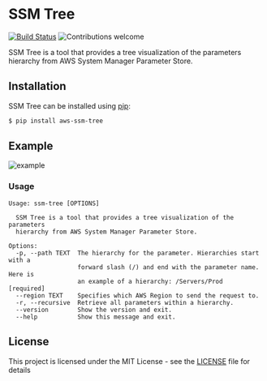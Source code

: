 # SSM Tree 
[![Build Status](https://travis-ci.org/brunorubin/aws-ssm-tree.svg?branch=master)](https://travis-ci.org/brunorubin/aws-ssm-tree)
![Contributions welcome](https://img.shields.io/badge/contributions-welcome-orange.svg)

SSM Tree is a tool that provides a tree visualization of the parameters hierarchy from AWS System Manager Parameter Store.

## Installation

SSM Tree can be installed using [pip](https://pip.pypa.io/en/stable/):

```bash
$ pip install aws-ssm-tree
```

## Example
![example](https://user-images.githubusercontent.com/2822509/52458942-3178d700-2bc7-11e9-90c9-2b52930b80df.png)

### Usage
```
Usage: ssm-tree [OPTIONS]

  SSM Tree is a tool that provides a tree visualization of the parameters
  hierarchy from AWS System Manager Parameter Store.

Options:
  -p, --path TEXT  The hierarchy for the parameter. Hierarchies start with a
                   forward slash (/) and end with the parameter name. Here is
                   an example of a hierarchy: /Servers/Prod  [required]
  --region TEXT    Specifies which AWS Region to send the request to.
  -r, --recursive  Retrieve all parameters within a hierarchy.
  --version        Show the version and exit.
  --help           Show this message and exit.
```

## License

This project is licensed under the MIT License - see the [LICENSE](LICENSE) file for details
